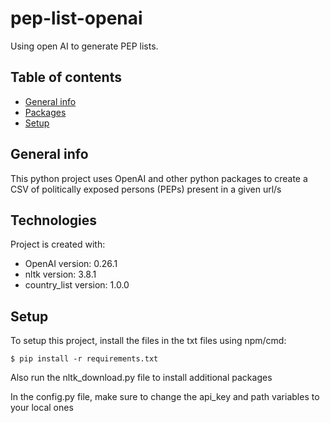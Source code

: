 # pep-list-openai
Using open AI to generate PEP lists.

## Table of contents
* [General info](#general-info)
* [Packages](#packages)
* [Setup](#setup)

## General info
This python project uses OpenAI and other python packages to create a CSV of politically exposed persons (PEPs) present in a given url/s
	
## Technologies
Project is created with: 
* OpenAI version: 0.26.1
* nltk version: 3.8.1
* country_list version: 1.0.0
	
## Setup
To setup this project, install the files in the txt files using npm/cmd:

```
$ pip install -r requirements.txt
```

Also run the nltk_download.py file to install additional packages

In the config.py file, make sure to change the api_key and path variables to your local ones
